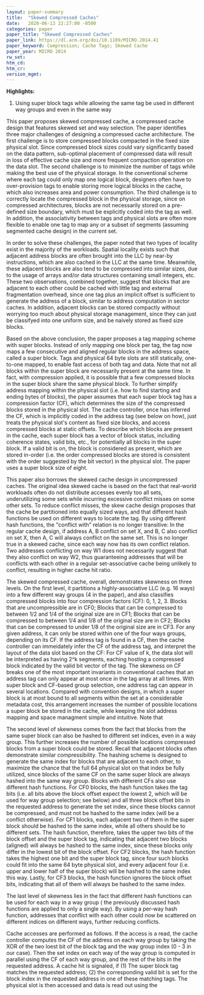 ```yaml
---
layout: paper-summary
title:  "Skewed Compressed Caches"
date:   2020-06-13 22:27:00 -0500
categories: paper
paper_title: "Skewed Compressed Caches"
paper_link: https://dl.acm.org/doi/10.1109/MICRO.2014.41
paper_keyword: Compression; Cache Tags; Skewed Cache
paper_year: MICRO 2014
rw_set:
htm_cd:
htm_cr:
version_mgmt:
---
```


**Highlights:**

1. Using super block tags while allowing the same tag be used in different way groups and even in the same way

This paper proposes skewed compressed cache, a compressed cache design that features skewed set and way selection.
The paper identifies three major challenges of designing a compressed cache architecture. The first challenge is to
store compressed blocks compacted in the fixed size physical slot. Since compressed block sizes could vary significantly
based on the data pattern, sub-optimal placement of compressed data will result in loss of effective cache size and 
more frequent compaction operation on the data slot. The second challenge is to minimize the number of tags while making
the best use of the physical storage. In the conventional scheme where each tag could only map one logical block, 
designers often have to over-provision tags to enable storing more logical blocks in the cache, which also increases
area and power consumption. The third challenge is to correctly locate the compressed block in the physical storage,
since on compressed architectures, blocks are not necessarily stored on a pre-defined size boundary, which must be
explicitly coded into the tag as well. In addition, the associativity between tags and physical slots are often more
flexible to enable one tag to map any or a subset of segments (assuming segmented cache design) in the current set.

In order to solve these challenges, the paper noted that two types of locality exist in the majority of the workloads.
Spatial locality exists such that adjacent address blocks are often brought into the LLC by near-by instructions, which
are also cached in the LLC at the same time. Meanwhile, these adjacent blocks are also tend to be compressed into similar
sizes, due to the usage of arrays and/or data structures containing small integers, etc.
These two observations, combined together, suggest that blocks that are adjacent to each other could be cached with little
tag and external fragmentation overhead, since one tag plus an implicit offset is sufficient to generate the address of 
a block, similar to address computation in sector caches. In addition, adjacent blocks can be stored compactly without 
worrying too much about physical storage management, since they can just be classifyed into one uniform size, and be 
naively stored as fixed size blocks.

Based on the above conclusion, the paper proposes a tag mapping scheme with super blocks. Instead of only mapping one 
block per tag, the tag now maps a few consecutive and aligned regular blocks in the address space, called a super block.
Tags and physical 64 byte slots are still statically, one-to-one mapped, to enable fast access of both tag and data.
Note that not all blocks within the super block are necessarily present at the same time. In fact, with compression
applied, it is possible that a few compressed blocks in the super block share the same physical block.
To further simplify address mapping within the physical slot (i.e. how to find starting and ending bytes of blocks),
the paper assumes that each super block tag has a compression factor (CF), which determines the size of the compressed blocks
stored in the physical slot. The cache controller, once has inferred the CF, which is implicitly coded in the address tag 
(see below on how), just treats the physical slot's content as fixed size blocks, and access compressed blocks at static 
offsets. To describe which blocks are present in the cache, each super block has a vector of block status, including coherence
states, valid bits, etc., for potentially all blocks in the super block.
If a valid bit is on, the block is considered as present, which are stored in-order (i.e. the order compressed blocks
are stored is consistent with the order suggested by the bit vector) in the physical slot.
The paper uses a super block size of eight.

This paper also borrows the skewed cache design in uncompressed caches. The original idea skewed cache is based on the 
fact that real-world workloads often do not distribute accesses evenly too all sets, underutilizing some sets while 
incurring excessive conflict misses on some other sets. To reduce conflict misses, the skew cache design proposes that
the cache be partitioned into equally sized ways, and that different hash functions be used on different ways to locate
the tag. By using different hash functions, the "conflict with" relation is no longer transitive: In the regular cache
design, if address A, B conflict on set X, and B, C also conflict on set X, then A, C will always conflict on the 
same set. This is no longer true in a skewed cache, since each way now has its own conflict relation. Two addresses
conflicting on way W1 does not necessarily suggest that they also conflict on way W2, thus guaranteeing addresses
that will be conflicts with each other in a regular set-associative cache being unlikely to conflict, resulting in
higher cache hit ratio. 

The skewed compressed cache, overall, demonstrates skewness on three levels. On the first level, it partitions a 
highly-associative LLC (e.g. 16 ways) into a few different way groups (4 in the paper), and also classifies compressed 
blocks into four compression factors (CF): 0, 1, 2, 3. Blocks that are uncompressible are in CF0; Blocks that can be compressed
to between 1/2 and 1/4 of the original size are in CF1; Blocks that can be compressed to between 1/4 and 1/8 of the original
size are in CF2; Blocks that can be compressed to under 1/8 of the original size are in CF3. For any given address, 
it can only be stored within one of the four ways groups, depending on its CF. If the address tag is found in a CF,
then the cache controller can immeidately infer the CF of the address tag, and interpret the layout of the data slot based
on the CF: For CF value of k, the data slot will be interpreted as having 2^k segments, eaching hosting a compressed
block indicated by the valid bit vector of the tag.
The skewness on CF breaks one of the most important invariants in conventional caches that an address tag can
only appear at most once in the tag array at all times. 
With super block and CF-based group selection, one address tag can appear in several locations. 
Compared with convention designs, in which a super block is at most bound to all segments within the set at a considerable
metadata cost, this arrangement increases the number of possible locations a super block be stored in the cache, while 
keeping the slot address mapping and space managment simple and intuitive.
Note that

The second level of skewness comes from the fact that blocks from the same super block can also be hashed to different 
set indices, even in a way group. This further increases the number of possible locations compressed blocks from a super 
block could be stored.
Recall that adjacent blocks often demonstrate similar compressibility. The hashing scheme is designed to generate the
same index for blocks that are adjacent to each other, to maximize the chance that the full 64 physical slot on that
index be fully utilized, since blocks of the same CF on the same super block are always hashed into the same way group.
Blocks with different CFs also use different hash functions. For CF0 blocks, the hash function takes the tag bits 
(i.e. all bits above the block offset expect the lowest 2, which will be used for way group selection; see below) and 
all three block offset bits in the requested address to generate the set index, since these blocks cannot be compressed,
and must not be hashed to the same index (will be a conflict otherwise).
For CF1 blocks, each adjacent two of them in the super block should be hashed to the same index, while all others should
be to different sets. The hash function, therefore, takes the upper two bits of the block offset and the super block tag,
indicating that adjacent two blocks (aligned) will always be hashed to the same index, since these blocks only differ in
the lowest bit of the block offset.
For CF2 blocks, the hash function takes the highest one bit and the super block tag, since four such blocks could fit into
the same 64 byte physical slot, and every adjacent four (i.e. upper and lower half of the super block) will be hashed to
the same index this way. Lastly, for CF3 blocks, the hash function ignores the block offset bits, indicating that all of
them will always be hashed to the same index.

The last level of skewness lies in the fact that different hash functions can be used for each way in a way group (
the previously discussed hash functions are applied to only a single way). By using a per-way hash function, addresses
that conflict with each other could now be scattered on different indices on different ways, further reducing conflicts.

Cache accesses are performed as follows. If the access is a read, the cache controller computes the CF of the address
on each way group by taking the XOR of the two loest bit of the block tag and the way group index (0 - 3 in our case).
Then the set index on each way of the way group is computed in parallel using the CF of each way group, and the rest
of the bits in the requested address.
A cache hit is signaled, if (1) The super block tag matches the requested address; (2) the corresponding valid bit is set
for the block index in the requested address in one of these matching tags. The physical slot is then accessed and data
is read out using the 
